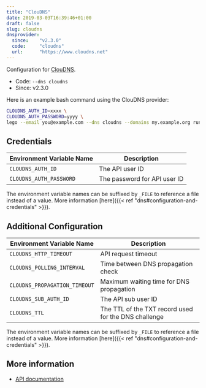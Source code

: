 ```yaml
---
title: "ClouDNS"
date: 2019-03-03T16:39:46+01:00
draft: false
slug: cloudns
dnsprovider:
  since:    "v2.3.0"
  code:     "cloudns"
  url:      "https://www.cloudns.net"
---
```


<!-- THIS DOCUMENTATION IS AUTO-GENERATED. PLEASE DO NOT EDIT. -->
<!-- providers/dns/cloudns/cloudns.toml -->
<!-- THIS DOCUMENTATION IS AUTO-GENERATED. PLEASE DO NOT EDIT. -->


Configuration for [ClouDNS](https://www.cloudns.net).


<!--more-->

- Code: `--dns cloudns`
- Since: v2.3.0


Here is an example bash command using the ClouDNS provider:

```bash
CLOUDNS_AUTH_ID=xxxx \
CLOUDNS_AUTH_PASSWORD=yyyy \
lego --email you@example.com --dns cloudns --domains my.example.org run
```




## Credentials

| Environment Variable Name | Description |
|-----------------------|-------------|
| `CLOUDNS_AUTH_ID` | The API user ID |
| `CLOUDNS_AUTH_PASSWORD` | The password for API user ID |

The environment variable names can be suffixed by `_FILE` to reference a file instead of a value.
More information [here]({{< ref "dns#configuration-and-credentials" >}}).


## Additional Configuration

| Environment Variable Name | Description |
|--------------------------------|-------------|
| `CLOUDNS_HTTP_TIMEOUT` | API request timeout |
| `CLOUDNS_POLLING_INTERVAL` | Time between DNS propagation check |
| `CLOUDNS_PROPAGATION_TIMEOUT` | Maximum waiting time for DNS propagation |
| `CLOUDNS_SUB_AUTH_ID` | The API sub user ID |
| `CLOUDNS_TTL` | The TTL of the TXT record used for the DNS challenge |

The environment variable names can be suffixed by `_FILE` to reference a file instead of a value.
More information [here]({{< ref "dns#configuration-and-credentials" >}}).




## More information

- [API documentation](https://www.cloudns.net/wiki/article/42/)

<!-- THIS DOCUMENTATION IS AUTO-GENERATED. PLEASE DO NOT EDIT. -->
<!-- providers/dns/cloudns/cloudns.toml -->
<!-- THIS DOCUMENTATION IS AUTO-GENERATED. PLEASE DO NOT EDIT. -->
